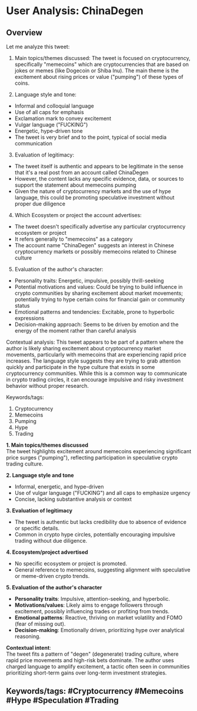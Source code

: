 # User Analysis: ChinaDegen

## Overview

<think>
Let me analyze this tweet:

1. Main topics/themes discussed:
The tweet is focused on cryptocurrency, specifically "memecoins" which are cryptocurrencies that are based on jokes or memes (like Dogecoin or Shiba Inu). The main theme is the excitement about rising prices or value ("pumping") of these types of coins.

2. Language style and tone:
- Informal and colloquial language
- Use of all caps for emphasis
- Exclamation mark to convey excitement
- Vulgar language ("FUCKING")
- Energetic, hype-driven tone
- The tweet is very brief and to the point, typical of social media communication

3. Evaluation of legitimacy:
- The tweet itself is authentic and appears to be legitimate in the sense that it's a real post from an account called ChinaDegen
- However, the content lacks any specific evidence, data, or sources to support the statement about memecoins pumping
- Given the nature of cryptocurrency markets and the use of hype language, this could be promoting speculative investment without proper due diligence

4. Which Ecosystem or project the account advertises:
- The tweet doesn't specifically advertise any particular cryptocurrency ecosystem or project
- It refers generally to "memecoins" as a category
- The account name "ChinaDegen" suggests an interest in Chinese cryptocurrency markets or possibly memecoins related to Chinese culture

5. Evaluation of the author's character:
- Personality traits: Energetic, impulsive, possibly thrill-seeking
- Potential motivations and values: Could be trying to build influence in crypto communities by sharing excitement about market movements; potentially trying to hype certain coins for financial gain or community status
- Emotional patterns and tendencies: Excitable, prone to hyperbolic expressions
- Decision-making approach: Seems to be driven by emotion and the energy of the moment rather than careful analysis

Contextual analysis:
This tweet appears to be part of a pattern where the author is likely sharing excitement about cryptocurrency market movements, particularly with memecoins that are experiencing rapid price increases. The language style suggests they are trying to grab attention quickly and participate in the hype culture that exists in some cryptocurrency communities. While this is a common way to communicate in crypto trading circles, it can encourage impulsive and risky investment behavior without proper research.

Keywords/tags:
1. Cryptocurrency
2. Memecoins
3. Pumping
4. Hype
5. Trading
</think>

**1. Main topics/themes discussed**  
The tweet highlights excitement around memecoins experiencing significant price surges ("pumping"), reflecting participation in speculative crypto trading culture.

**2. Language style and tone**  
- Informal, energetic, and hype-driven  
- Use of vulgar language ("FUCKING") and all caps to emphasize urgency  
- Concise, lacking substantive analysis or context  

**3. Evaluation of legitimacy**  
- The tweet is authentic but lacks credibility due to absence of evidence or specific details.  
- Common in crypto hype circles, potentially encouraging impulsive trading without due diligence.  

**4. Ecosystem/project advertised**  
- No specific ecosystem or project is promoted.  
- General reference to memecoins, suggesting alignment with speculative or meme-driven crypto trends.  

**5. Evaluation of the author's character**  
- **Personality traits**: Impulsive, attention-seeking, and hyperbolic.  
- **Motivations/values**: Likely aims to engage followers through excitement, possibly influencing trades or profiting from trends.  
- **Emotional patterns**: Reactive, thriving on market volatility and FOMO (fear of missing out).  
- **Decision-making**: Emotionally driven, prioritizing hype over analytical reasoning.  

**Contextual intent**:  
The tweet fits a pattern of "degen" (degenerate) trading culture, where rapid price movements and high-risk bets dominate. The author uses charged language to amplify excitement, a tactic often seen in communities prioritizing short-term gains over long-term investment strategies.  

**Keywords/tags**: #Cryptocurrency #Memecoins #Hype #Speculation #Trading
---
